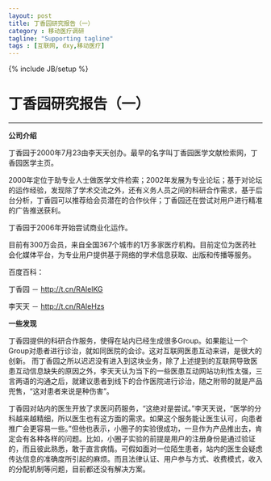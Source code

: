 ```yaml
---
layout: post
title: 丁香园研究报告（一）
category : 移动医疗调研
tagline: "Supporting tagline"
tags : [互联网, dxy,移动医疗]
---
```

{% include JB/setup %}
# 丁香园研究报告（一）
---

**公司介绍**

丁香园于2000年7月23由李天天创办。最早的名字叫丁香园医学文献检索网，丁香园医学主页。

2000年定位于助专业人士做医学文件检索；2002年发展为专业论坛；基于对论坛的运作经验，发现除了学术交流之外，还有义务人员之间的科研合作需求，基于后台分析，丁香园可以推荐给会员潜在的合作伙伴；丁香园还在尝试对用户进行精准的广告推送获利。

丁香园于2006年开始尝试商业化运作。

目前有300万会员，来自全国367个城市的1万多家医疗机构。目前定位为医药社会化媒体平台，为专业用户提供基于网络的学术信息获取、出版和传播等服务。

百度百科：

丁香园 － http://t.cn/RAIelKG &nbsp;&nbsp;

李天天 － http://t.cn/RAIeHzs

****一些发现****

丁香园提供的科研合作服务，使得在站内已经生成很多Group。如果能让一个Group对患者进行诊治，就如同医院的会诊。这对互联网医患互动来讲，是很大的创新。
而丁香园之所以迟迟没有进入到这块业务，除了上述提到的互联网导致医患互动信息缺失的原因之外，李天天认为当下的一些医患互动网站功利性太强，三言两语的沟通之后，就建议患者到线下的合作医院进行诊治，随之附带的就是产品兜售，“这对患者来说是种伤害”。

丁香园对站内的医生开放了求医问药服务，“这绝对是尝试。”李天天说，“医学的分科越来越精细，所以医生也有这方面的需求。如果这个服务能让医生认可，向患者推广会更容易一些。”但他也表示，小圈子的实验很成功，一旦作为产品推出去，肯定会有各种各样的问题。比如，小圈子实验的前提是用户的注册身份是通过验证的，而且彼此熟悉，敢于直言病情。可假如面对一位陌生患者，站内的医生会疑虑传达信息的准确度所引起的麻烦。而且法律认证、用户参与方式、收费模式，收入的分配机制等问题，目前都还没有解决方案。